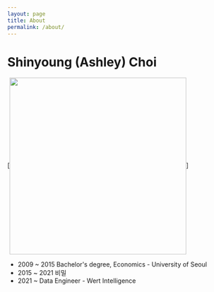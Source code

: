 ```yaml
---
layout: page
title: About
permalink: /about/
---
```


# Shinyoung (Ashley) Choi

[<img src="{{ site.baseurl }}/images/profile.jpg" style="width: 400px;" align="center"/>]

- 2009 ~ 2015 Bachelor's degree, Economics - University of Seoul
- 2015 ~ 2021 비밀
- 2021 ~ Data Engineer - Wert Intelligence


